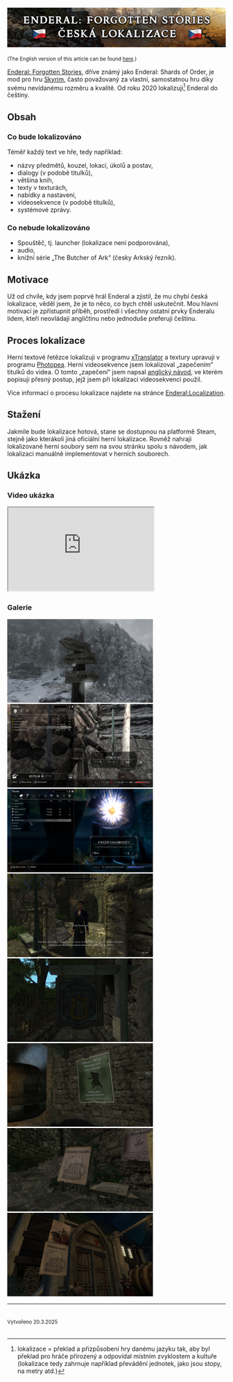 <p align="center">
  <img src="images/enderal_banner_cz.png" alt="Banner" />
</p>

<small>(The English version of this article can be found [here](enderal-localization-en.md).)</small>

[Enderal: Forgotten Stories](https://store.steampowered.com/app/933480/Enderal_Forgotten_Stories/), dříve známý jako Enderal: Shards of Order, je mod pro hru [Skyrim](https://store.steampowered.com/app/72850/The_Elder_Scrolls_V_Skyrim/), často považovaný za vlastní, samostatnou hru díky svému nevídanému rozměru a kvalitě. Od roku 2020 lokalizuji[^1] Enderal do češtiny.

## Obsah

### Co bude lokalizováno

Téměř každý text ve hře, tedy například:

- názvy předmětů, kouzel, lokací, úkolů a postav,
- dialogy (v podobě titulků),
- většina knih,
- texty v texturách,
- nabídky a nastavení,
- videosekvence (v podobě titulků),
- systémové zprávy.

### Co nebude lokalizováno

- Spouštěč, tj. launcher (lokalizace není podporována),
- audio,
- knižní série „The Butcher of Ark“ (česky Arkský řezník).

## Motivace

Už od chvíle, kdy jsem poprvé hrál Enderal a zjistil, že mu chybí česká lokalizace, věděl jsem, že je to něco, co bych chtěl uskutečnit. Mou hlavní motivací je zpřístupnit příběh, prostředí i všechny ostatní prvky Enderalu lidem, kteří neovládají angličtinu nebo jednoduše preferují češtinu.

## Proces lokalizace

Herní textové řetězce lokalizuji v programu [xTranslator](https://www.nexusmods.com/skyrimspecialedition/mods/134) a textury upravuji v programu [Photopea](https://www.photopea.com). Herní videosekvence jsem lokalizoval „zapečením“ titulků do videa. O tomto „zapečení“ jsem napsal [anglický návod](subtitles.md), ve kterém popisuji přesný postup, jejž jsem při lokalizaci videosekvencí použil.

Více informací o procesu lokalizace najdete na stránce [Enderal:Localization](https://en.wiki.sureai.net/Enderal:Localization).

## Stažení

Jakmile bude lokalizace hotová, stane se dostupnou na platformě Steam, stejně jako kterákoli jiná oficiální herní lokalizace. Rovněž nahraji lokalizované herní soubory sem na svou stránku spolu s návodem, jak lokalizaci manuálně implementovat v herních souborech.

## Ukázka

### Video ukázka

<iframe style="width: 35vw; height: 20vw;"
    src="https://www.youtube.com/embed/WR9Hxv33W0k?cc_load_policy=0" allowfullscreen>
</iframe>

### Galerie

<img data-enlargeable style="width: 35vw; height: 20vw; position: relative; cursor: zoom-in;" src="images/enderal_image_1.jpg" alt="Ukázka překladu 1" />

<img data-enlargeable style="width: 35vw; height: 20vw; position: relative; cursor: zoom-in;" src="images/enderal_image_2.jpg" alt="Ukázka překladu 2" />

<img data-enlargeable style="width: 35vw; height: 20vw; position: relative; cursor: zoom-in;" src="images/enderal_image_3.jpg" alt="Ukázka překladu 3" />

<img data-enlargeable style="width: 35vw; height: 20vw; position: relative; cursor: zoom-in;" src="images/enderal_image_4.jpg" alt="Ukázka překladu 4" />

<img data-enlargeable style="width: 35vw; height: 20vw; position: relative; cursor: zoom-in;" src="images/enderal_image_5.jpg" alt="Ukázka překladu 5" />

<img data-enlargeable style="width: 35vw; height: 20vw; position: relative; cursor: zoom-in;" src="images/enderal_image_6.jpg" alt="Ukázka překladu 6" />

<img data-enlargeable style="width: 35vw; height: 20vw; position: relative; cursor: zoom-in;" src="images/enderal_image_7.jpg" alt="Ukázka překladu 7" />

<img data-enlargeable style="width: 35vw; height: 20vw; position: relative; cursor: zoom-in;" src="images/enderal_image_8.jpg" alt="Ukázka překladu 8" />

<br>

<hr />

[^1]: lokalizace = překlad a přizpůsobení hry danému jazyku tak, aby byl překlad pro hráče přirozený a odpovídal místním zvyklostem a kultuře (lokalizace tedy zahrnuje například převádění jednotek, jako jsou stopy, na metry atd.)

<br>
<small>Vytvořeno 20.3.2025</small>
<br><br>
